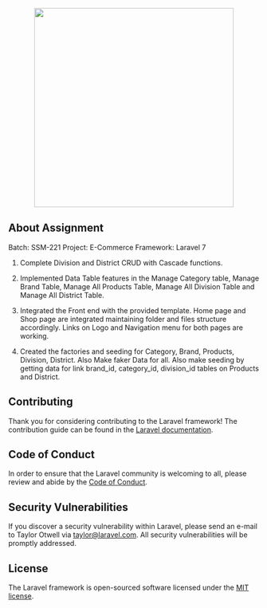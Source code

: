 <p align="center"><img src="https://res.cloudinary.com/dtfbvvkyp/image/upload/v1566331377/laravel-logolockup-cmyk-red.svg" width="400"></p>

## About Assignment

Batch: SSM-221
Project: E-Commerce
Framework: Laravel 7

1. Complete Division and District CRUD with Cascade functions.

2. Implemented Data Table features in the Manage Category table, Manage Brand Table, Manage All Products Table, Manage All Division Table and Manage All District Table.

3. Integrated the Front end with the provided template. Home page and Shop page are integrated maintaining folder and files structure accordingly. Links on Logo and Navigation menu for both pages are working.

4. Created the factories and seeding for Category, Brand, Products, Division, District. Also Make faker Data for all. Also make seeding by getting data for link brand_id, category_id, division_id tables on Products and District.


## Contributing

Thank you for considering contributing to the Laravel framework! The contribution guide can be found in the [Laravel documentation](https://laravel.com/docs/contributions).

## Code of Conduct

In order to ensure that the Laravel community is welcoming to all, please review and abide by the [Code of Conduct](https://laravel.com/docs/contributions#code-of-conduct).

## Security Vulnerabilities

If you discover a security vulnerability within Laravel, please send an e-mail to Taylor Otwell via [taylor@laravel.com](mailto:taylor@laravel.com). All security vulnerabilities will be promptly addressed.

## License

The Laravel framework is open-sourced software licensed under the [MIT license](https://opensource.org/licenses/MIT).
